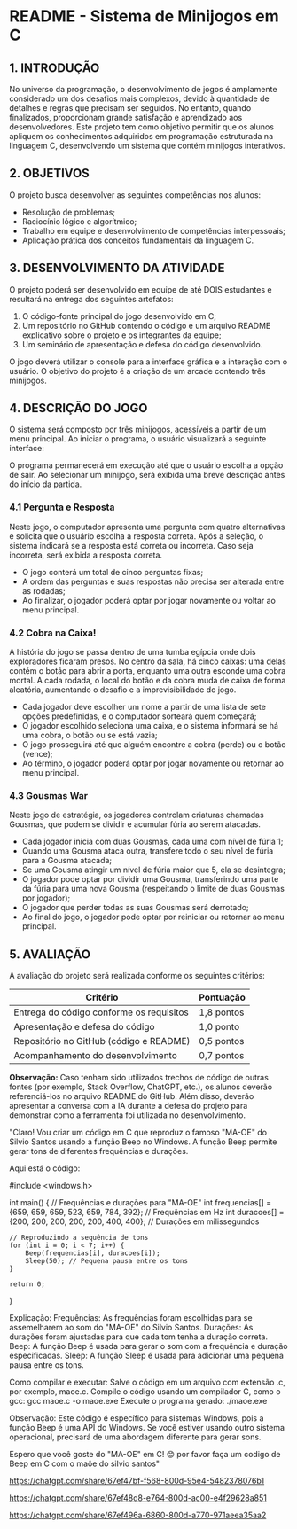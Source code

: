 # README - Sistema de Minijogos em C

## 1. INTRODUÇÃO
No universo da programação, o desenvolvimento de jogos é amplamente considerado um dos desafios mais complexos, devido à quantidade de detalhes e regras que precisam ser seguidos. No entanto, quando finalizados, proporcionam grande satisfação e aprendizado aos desenvolvedores.
Este projeto tem como objetivo permitir que os alunos apliquem os conhecimentos adquiridos em programação estruturada na linguagem C, desenvolvendo um sistema que contém minijogos interativos.

## 2. OBJETIVOS
O projeto busca desenvolver as seguintes competências nos alunos:
- Resolução de problemas;
- Raciocínio lógico e algorítmico;
- Trabalho em equipe e desenvolvimento de competências interpessoais;
- Aplicação prática dos conceitos fundamentais da linguagem C.

## 3. DESENVOLVIMENTO DA ATIVIDADE
O projeto poderá ser desenvolvido em equipe de até DOIS estudantes e resultará na entrega dos seguintes artefatos:
1. O código-fonte principal do jogo desenvolvido em C;
2. Um repositório no GitHub contendo o código e um arquivo README explicativo sobre o projeto e os integrantes da equipe;
3. Um seminário de apresentação e defesa do código desenvolvido.

O jogo deverá utilizar o console para a interface gráfica e a interação com o usuário. O objetivo do projeto é a criação de um arcade contendo três minijogos.

## 4. DESCRIÇÃO DO JOGO
O sistema será composto por três minijogos, acessíveis a partir de um menu principal. Ao iniciar o programa, o usuário visualizará a seguinte interface:

O programa permanecerá em execução até que o usuário escolha a opção de sair. Ao selecionar um minijogo, será exibida uma breve descrição antes do início da partida.

### 4.1 Pergunta e Resposta
Neste jogo, o computador apresenta uma pergunta com quatro alternativas e solicita que o usuário escolha a resposta correta. Após a seleção, o sistema indicará se a resposta está correta ou incorreta. Caso seja incorreta, será exibida a resposta correta.
- O jogo conterá um total de cinco perguntas fixas;
- A ordem das perguntas e suas respostas não precisa ser alterada entre as rodadas;
- Ao finalizar, o jogador poderá optar por jogar novamente ou voltar ao menu principal.

### 4.2 Cobra na Caixa!
A história do jogo se passa dentro de uma tumba egípcia onde dois exploradores ficaram presos. No centro da sala, há cinco caixas: uma delas contém o botão para abrir a porta, enquanto uma outra esconde uma cobra mortal. A cada rodada, o local do botão e da cobra muda de caixa de forma aleatória, aumentando o desafio e a imprevisibilidade do jogo.
- Cada jogador deve escolher um nome a partir de uma lista de sete opções predefinidas, e o computador sorteará quem começará;
- O jogador escolhido seleciona uma caixa, e o sistema informará se há uma cobra, o botão ou se está vazia;
- O jogo prosseguirá até que alguém encontre a cobra (perde) ou o botão (vence);
- Ao término, o jogador poderá optar por jogar novamente ou retornar ao menu principal.

### 4.3 Gousmas War
Neste jogo de estratégia, os jogadores controlam criaturas chamadas Gousmas, que podem se dividir e acumular fúria ao serem atacadas.
- Cada jogador inicia com duas Gousmas, cada uma com nível de fúria 1;
- Quando uma Gousma ataca outra, transfere todo o seu nível de fúria para a Gousma atacada;
- Se uma Gousma atingir um nível de fúria maior que 5, ela se desintegra;
- O jogador pode optar por dividir uma Gousma, transferindo uma parte da fúria para uma nova Gousma (respeitando o limite de duas Gousmas por jogador);
- O jogador que perder todas as suas Gousmas será derrotado;
- Ao final do jogo, o jogador pode optar por reiniciar ou retornar ao menu principal.

## 5. AVALIAÇÃO
A avaliação do projeto será realizada conforme os seguintes critérios:

| Critério | Pontuação |
|-----------|------------|
| Entrega do código conforme os requisitos | 1,8 pontos |
| Apresentação e defesa do código | 1,0 ponto |
| Repositório no GitHub (código e README) | 0,5 pontos |
| Acompanhamento do desenvolvimento | 0,7 pontos |

**Observação:** Caso tenham sido utilizados trechos de código de outras fontes (por exemplo, Stack Overflow, ChatGPT, etc.), os alunos deverão referenciá-los no arquivo README do GitHub. Além disso, deverão apresentar a conversa com a IA durante a defesa do projeto para demonstrar como a ferramenta foi utilizada no desenvolvimento.


"Claro! Vou criar um código em C que reproduz o famoso "MA-OE" do Silvio Santos usando a função Beep no Windows. A função Beep permite gerar tons de diferentes frequências e durações.

Aqui está o código:

#include <windows.h>

int main() {
    // Frequências e durações para "MA-OE"
    int frequencias[] = {659, 659, 659, 523, 659, 784, 392}; // Frequências em Hz
    int duracoes[] = {200, 200, 200, 200, 200, 400, 400};   // Durações em milissegundos

    // Reproduzindo a sequência de tons
    for (int i = 0; i < 7; i++) {
        Beep(frequencias[i], duracoes[i]);
        Sleep(50); // Pequena pausa entre os tons
    }

    return 0;
}


Explicação:
Frequências: As frequências foram escolhidas para se assemelharem ao som do "MA-OE" do Silvio Santos.
Durações: As durações foram ajustadas para que cada tom tenha a duração correta.
Beep: A função Beep é usada para gerar o som com a frequência e duração especificadas.
Sleep: A função Sleep é usada para adicionar uma pequena pausa entre os tons.

Como compilar e executar:
Salve o código em um arquivo com extensão .c, por exemplo, maoe.c.
Compile o código usando um compilador C, como o gcc:
gcc maoe.c -o maoe.exe
Execute o programa gerado:
./maoe.exe

Observação:
Este código é específico para sistemas Windows, pois a função Beep é uma API do Windows. Se você estiver usando outro sistema operacional, precisará de uma abordagem diferente para gerar sons.

Espero que você goste do "MA-OE" em C! 😊
por favor faça um codigo de Beep em C com o maôe do silvio santos"

https://chatgpt.com/share/67ef47bf-f568-800d-95e4-5482378076b1

https://chatgpt.com/share/67ef48d8-e764-800d-ac00-e4f29628a851

https://chatgpt.com/share/67ef496a-6860-800d-a770-971aeea35aa2
